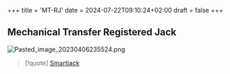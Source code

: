 +++
title = 'MT-RJ'
date = 2024-07-22T09:10:24+02:00
draft = false
+++

## Mechanical Transfer Registered Jack 
![Pasted_image_20230406235524.png](/Pasted_image_20230406235524.png)


>[!quote] [Smartjack](/obisdian_ntoes/notes_obsidian/ZPythonref/DjangoFramework/Network+/Phisicall/Smartjack.md)